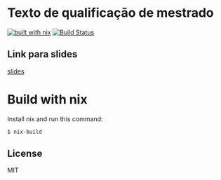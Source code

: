 # Texto de qualificação de mestrado

[![built with nix](https://builtwithnix.org/badge.svg)](https://builtwithnix.org)
[![Build Status](https://travis-ci.com/guilhermehas/qualificacao-apresentacao.svg?branch=master)](https://travis-ci.com/guilhermehas/qualificacao-apresentacao)

## Link para slides
[slides](https://guilhermehas.github.io/pdf-slide-qualificacao/slides.pdf)

# Build with nix
Install nix and run this command:
```bash
$ nix-build
```

License
----
MIT
